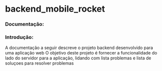 # backend_mobile_rocket

<h3>Documentação:</h3>
<h3>Introdução:</h3>
<p>A documentação a seguir descreve o projeto backend desenvolvido para uma aplicação web O objetivo deste projeto é fornecer a funcionalidade do lado do servidor para a aplicação, lidando com lista problemas e lista de soluçoes para resolver problemas</p>
